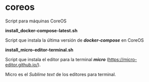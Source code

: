 # coreos
Script para máquinas CoreOS


**install_docker-compose-latest.sh**

Script que instala la última versión de ***docker-compose*** en CoreOS


**install_micro-editor-terminal.sh**

Script que instala el editor para la terminal ***micro*** (https://micro-editor.github.io/).

Micro es el *Sublime text* de los editores para terminal.
